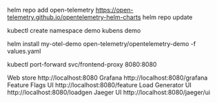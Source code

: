 helm repo add open-telemetry https://open-telemetry.github.io/opentelemetry-helm-charts
helm repo update

kubectl create namespace demo
kubens demo

helm install my-otel-demo open-telemetry/opentelemetry-demo -f values.yaml

kubectl port-forward svc/frontend-proxy 8080:8080

Web store	http://localhost:8080
Grafana	http://localhost:8080/grafana
Feature Flags UI	http://localhost:8080/feature
Load Generator UI	http://localhost:8080/loadgen
Jaeger UI	http://localhost:8080/jaeger/ui
